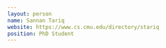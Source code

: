 ```yaml
---
layout: person
name: Sannan Tariq
website: https://www.cs.cmu.edu/directory/stariq
position: PhD Student
---
```

